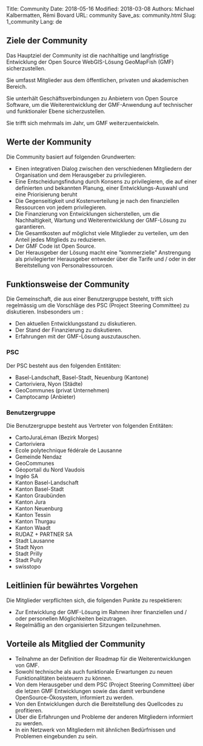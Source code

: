 Title: Community
Date: 2018-05-16
Modified: 2018-03-08
Authors: Michael Kalbermatten, Rémi Bovard
URL: community
Save_as: community.html
Slug: 1_community
Lang: de

## Ziele der Community

Das Hauptziel der Community ist die nachhaltige und langfristige Entwicklung der Open Source WebGIS-Lösung GeoMapFish (GMF) sicherzustellen.

Sie umfasst Mitglieder aus dem öffentlichen, privaten und akademischen Bereich.

Sie unterhält Geschäftsverbindungen zu Anbietern von Open Source Software, um die Weiterentwicklung der GMF-Anwendung auf technischer und funktionaler Ebene sicherzustellen.

Sie trifft sich mehrmals im Jahr, um GMF weiterzuentwickeln.

## Werte der Kommunity

Die Community basiert auf folgenden Grundwerten:

* Einen integrativen Dialog zwischen den verschiedenen Mitgliedern der Organisation und dem Herausgeber zu privilegieren.
* Eine Entscheidungsfindung durch Konsens zu privilegieren, die auf einer definierten und bekannten Planung, einer Entwicklungs-Auswahl und eine Priorisierung beruht
* Die Gegenseitigkeit und Kostenverteilung je nach den finanziellen Ressourcen von jedem privilegieren.
* Die Finanzierung von Entwicklungen sicherstellen, um die Nachhaltigkeit, Wartung und Weiterentwicklung der GMF-Lösung zu garantieren.
* Die Gesamtkosten auf möglichst viele Mitglieder zu verteilen, um den Anteil jedes Mitglieds zu reduzieren.
* Der GMF Code ist Open Source.
* Der Herausgeber der Lösung macht eine "kommerzielle" Anstrengung als privilegierter Herausgeber entweder über die Tarife und / oder in der Bereitstellung von Personalressourcen.

## Funktionsweise der Community

Die Gemeinschaft, die aus einer Benutzergruppe besteht, trifft sich regelmàssig  um die Vorschläge des PSC (Project Steering Committee) zu diskutieren. Insbesonders um :

* Den aktuellen Entwicklungsstand zu diskutieren.
* Der Stand der Finanzierung zu diskutieren.
* Erfahrungen mit der GMF-Lösung auszutauschen.

### PSC

Der PSC besteht aus den folgenden Entitäten:

* Basel-Landschaft, Basel-Stadt, Neuenburg (Kantone)
* Cartoriviera, Nyon (Städte)
* GeoCommunes (privat Unternehmen)
* Camptocamp (Anbieter)

### Benutzergruppe

Die Benutzergruppe besteht aus Vertreter von folgenden Entitäten:

* CartoJuraLéman (Bezirk Morges)
* Cartoriviera
* Ecole polytechnique fédérale de Lausanne
* Gemeinde Nendaz
* GeoCommunes
* Géoportail du Nord Vaudois
* Ingéo SA
* Kanton Basel-Landschaft
* Kanton Basel-Stadt
* Kanton Graubünden
* Kanton Jura
* Kanton Neuenburg
* Kanton Tessin
* Kanton Thurgau
* Kanton Waadt
* RUDAZ + PARTNER SA
* Stadt Lausanne
* Stadt Nyon
* Stadt Prilly
* Stadt Pully
* swisstopo

## Leitlinien für bewährtes Vorgehen

Die Mitglieder verpflichten sich, die folgenden Punkte zu respektieren:

* Zur Entwicklung der GMF-Lösung im Rahmen ihrer finanziellen und / oder personellen Möglichkeiten beizutragen.
* Regelmäßig an den organisierten Sitzungen teilzunehmen.


## Vorteile als Mitglied der Community

* Teilnahme an der Definition der Roadmap für die Weiterentwicklungen von GMF.
* Sowohl technische als auch funktionale Erwartungen zu neuen Funktionalitäten beisteuern zu können.
* Von dem Herausgeber und dem PSC (Project Steering Committee) über die letzen GMF Entwicklungen sowie das damit verbundene OpenSource-Ökosystem, informiert zu werden.
* Von den Entwicklungen durch die Bereitstellung des Quellcodes zu profitieren.
* Über die Erfahrungen und Probleme der anderen Mitgliedern informiert zu werden.
* In ein Netzwerk von Mitgliedern mit ähnlichen Bedürfnissen und Problemen eingebunden zu sein.
